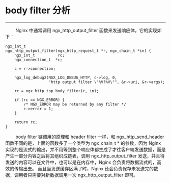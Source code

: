 # body filter 分析
***

&emsp;&emsp;
Nginx 中通常调用 ngx_http_output_filter 函数来发送响应体，它的实现如下：

    ngx_int_t
    ngx_http_output_filter(ngx_http_request_t *r, ngx_chain_t *in) {
        ngx_int_t          rc;
        ngx_connection_t  *c;

        c = r->connection;

        ngx_log_debug2(NGX_LOG_DEBUG_HTTP, c->log, 0,
                       "http output filter \"%V?%V\"", &r->uri, &r->args);

        rc = ngx_http_top_body_filter(r, in);

        if (rc == NGX_ERROR) {
            /* NGX_ERROR may be returned by any filter */
            c->error = 1;
        }

        return rc;
    }

&emsp;&emsp;
body filter 链调用的原理和 header filter 一样，和 ngx_http_send_header 函数不同的是，上面的函数多了一个类型为 ngx_chain_t * 的参数，因为 Nginx 实现的是流式的输出，并不用等到整个响应体都生成了才往客户端发送数据，而是产生一部分内容之后将其组织成链表，调用 ngx_http_output_filter 发送，并且待发送的内容可以在文件中，也可以是在内存中，Nginx 会负责将数据流式的，高效的传输出去。
而且当发送缓存区满了时，Nginx 还会负责保存未发送完的数据，调用者只需要对新数据调用一次 ngx_http_output_filter 即可。